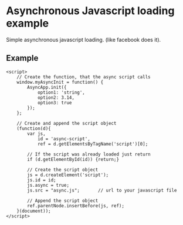 # Asynchronous Javascript loading example

Simple asynchronous javascript loading. (like facebook does it).

## Example

    <script>
        // Create the function, that the async script calls
        window.myAsyncInit = function() {
            AsyncApp.init({
                option1: 'string',
                option2: 3.14,
                option3: true
            });
        };

        // Create and append the script object
        (function(d){
            var js,
                id = 'async-script',
                ref = d.getElementsByTagName('script')[0];

            // If the script was already loaded just return
            if (d.getElementById(id)) {return;}

            // Create the script object
            js = d.createElement('script');
            js.id = id;
            js.async = true;
            js.src = "async.js";       // url to your javascript file

            // Append the script object
            ref.parentNode.insertBefore(js, ref);
        }(document));
    </script>